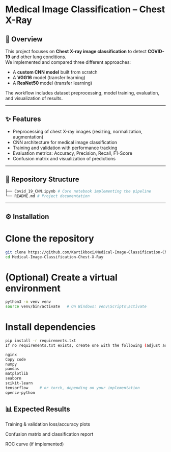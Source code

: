 # Medical Image Classification – Chest X-Ray

## 📌 Overview  
This project focuses on **Chest X-ray image classification** to detect **COVID-19** and other lung conditions.  
We implemented and compared three different approaches:  
- A **custom CNN model** built from scratch  
- A **VGG16** model (transfer learning)  
- A **ResNet50** model (transfer learning)  

The workflow includes dataset preprocessing, model training, evaluation, and visualization of results.

---

## ✨ Features  
- Preprocessing of chest X-ray images (resizing, normalization, augmentation)  
- CNN architecture for medical image classification  
- Training and validation with performance tracking  
- Evaluation metrics: Accuracy, Precision, Recall, F1-Score  
- Confusion matrix and visualization of predictions  

---

## 📂 Repository Structure  
```bash
├── Covid_19_CNN.ipynb # Core notebook implementing the pipeline
└── README.md # Project documentation
```


---

## ⚙️ Installation  


# Clone the repository
```bash
git clone https://github.com/Kartikboxi/Medical-Image-Classification-Chest-X-Ray.git
cd Medical-Image-Classification-Chest-X-Ray
```

# (Optional) Create a virtual environment
```bash
python3 -m venv venv
source venv/bin/activate   # On Windows: venv\Scripts\activate
```

# Install dependencies
```bash
pip install -r requirements.txt
If no requirements.txt exists, create one with the following (adjust as needed):

nginx
Copy code
numpy
pandas
matplotlib
seaborn
scikit-learn
tensorflow     # or torch, depending on your implementation
opencv-python
```

## 📊 Expected Results
Training & validation loss/accuracy plots

Confusion matrix and classification report

ROC curve (if implemented)

